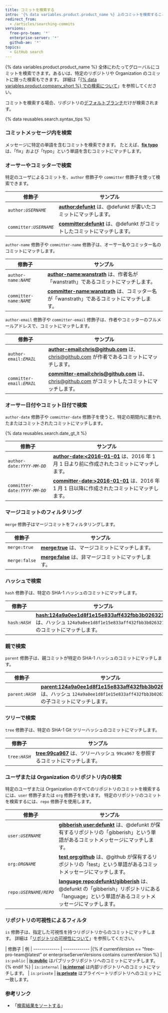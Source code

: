```yaml
---
title: コミットを検索する
intro: '{% data variables.product.product_name %} 上のコミットを検索することができます。そして、これらのコミットを検索する修飾子を組み合わせることで、検索結果を絞ることができます。'
redirect_from:
  - /articles/searching-commits
versions:
  free-pro-team: '*'
  enterprise-server: '*'
  github-ae: '*'
topics:
  - GitHub search
---
```


{% data variables.product.product_name %} 全体にわたってグローバルにコミットを検索できます。あるいは、特定のリポジトリや Organization のコミットに限った検索もできます。 詳細は「[{% data variables.product.company_short %} での検索について](/articles/about-searching-on-github)」を参照してください。

コミットを検索する場合、リポジトリの[デフォルトブランチ](/articles/about-branches)だけが検索されます。

{% data reusables.search.syntax_tips %}

### コミットメッセージ内を検索

メッセージに特定の単語を含むコミットを検索できます。 たとえば、[**fix typo**](https://github.com/search?q=fix+typo&type=Commits) は、「fix」および「typo」という単語を含むコミットにマッチします。

### オーサーやコミッターで検索

特定のユーザによるコミットを、`author` 修飾子や `committer` 修飾子を使って検索できます。

| 修飾子                       | サンプル                                                                                                                 |
| ------------------------- | -------------------------------------------------------------------------------------------------------------------- |
| <code>author:<em>USERNAME</em></code> | [**author:defunkt**](https://github.com/search?q=author%3Adefunkt&type=Commits) は、@defunkt が書いたコミットにマッチします。          |
| <code>committer:<em>USERNAME</em></code> | [**committer:defunkt**](https://github.com/search?q=committer%3Adefunkt&type=Commits) は、@defunkt がコミットしたコミットにマッチします。 |

`author-name` 修飾子や `committer-name` 修飾子は、オーサー名やコミッター名のコミットにマッチします。

| 修飾子                       | サンプル                                                                                                                                    |
| ------------------------- | --------------------------------------------------------------------------------------------------------------------------------------- |
| <code>author-name:<em>NAME</em></code> | [**author-name:wanstrath**](https://github.com/search?q=author-name%3Awanstrath&type=Commits) は、作者名が「wanstrath」であるコミットにマッチします。          |
| <code>committer-name:<em>NAME</em></code> | [**committer-name:wanstrath**](https://github.com/search?q=committer-name%3Awanstrath&type=Commits) は、コミッター名が「wanstrath」であるコミットにマッチします。 |

`author-email` 修飾子や `committer-email` 修飾子は、作者やコミッターのフルメールアドレスで、コミットにマッチします。

| 修飾子                       | サンプル                                                                                                                                                         |
| ------------------------- | ------------------------------------------------------------------------------------------------------------------------------------------------------------ |
| <code>author-email:<em>EMAIL</em></code> | [**author-email:chris@github.com**](https://github.com/search?q=author-email%3Achris%40github.com&type=Commits) は、chris@github.com が作者であるコミットにマッチします。        |
| <code>committer-email:<em>EMAIL</em></code> | [**committer-email:chris@github.com**](https://github.com/search?q=committer-email%3Achris%40github.com&type=Commits) は、chris@github.com がコミットしたコミットにマッチします。 |

### オーサー日付やコミット日付で検索

`author-date` 修飾子や `committer-date` 修飾子を使うと、特定の期間内に書かれたまたはコミットされたコミットにマッチします。

{% data reusables.search.date_gt_lt %}

| 修飾子                       | サンプル                                                                                                                                                  |
| ------------------------- | ----------------------------------------------------------------------------------------------------------------------------------------------------- |
| <code>author-date:<em>YYYY-MM-DD</em></code> | [**author-date:&lt;2016-01-01**](https://github.com/search?q=author-date%3A<2016-01-01&type=Commits) は、2016 年 1 月 1 日より前に作成されたコミットにマッチします。      |
| <code>committer-date:<em>YYYY-MM-DD</em></code> | [**committer-date:&gt;2016-01-01**](https://github.com/search?q=committer-date%3A>2016-01-01&type=Commits) は、2016 年 1 月 1 日以降に作成されたコミットにマッチします。 |

### マージコミットのフィルタリング

`merge` 修飾子はマージコミットをフィルタリングします。

| 修飾子           | サンプル                                                                                         |
| ------------- | -------------------------------------------------------------------------------------------- |
| `merge:true`  | [**merge:true**](https://github.com/search?q=merge%3Atrue&type=Commits) は、マージコミットにマッチします。    |
| `merge:false` | [**merge:false**](https://github.com/search?q=merge%3Afalse&type=Commits) は、非マージコミットにマッチします。 |

### ハッシュで検索

`hash` 修飾子は、特定の SHA-1 ハッシュのコミットにマッチします。

| 修飾子                       | サンプル                                                                                                                                                                                                                           |
| ------------------------- | ------------------------------------------------------------------------------------------------------------------------------------------------------------------------------------------------------------------------------ |
| <code>hash:<em>HASH</em></code> | [**hash:124a9a0ee1d8f1e15e833aff432fbb3b02632105**](https://github.com/github/gitignore/search?q=hash%3A124a9a0ee1d8f1e15e833aff432fbb3b02632105&type=Commits) は、ハッシュ `124a9a0ee1d8f1e15e833aff432fbb3b02632105` のコミットにマッチします。 |

### 親で検索

`parent` 修飾子は、親コミットが特定の SHA-1 ハッシュのコミットにマッチします。

| 修飾子                       | サンプル                                                                                                                                                                                                                                               |
| ------------------------- | -------------------------------------------------------------------------------------------------------------------------------------------------------------------------------------------------------------------------------------------------- |
| <code>parent:<em>HASH</em></code> | [**parent:124a9a0ee1d8f1e15e833aff432fbb3b02632105**](https://github.com/github/gitignore/search?q=parent%3A124a9a0ee1d8f1e15e833aff432fbb3b02632105&type=Commits&utf8=%E2%9C%93) は、ハッシュ `124a9a0ee1d8f1e15e833aff432fbb3b02632105` の子コミットにマッチします。 |

### ツリーで検索

`tree` 修飾子は、特定の SHA-1 Git ツリーハッシュのコミットにマッチします。

| 修飾子                        | サンプル                                                                                                                               |
| -------------------------- | ---------------------------------------------------------------------------------------------------------------------------------- |
| <code>tree:<em>HASH</em></code> | [**tree:99ca967**](https://github.com/github/gitignore/search?q=tree%3A99ca967&type=Commits) は、ツリーハッシュ `99ca967` を参照するコミットにマッチします。 |

### ユーザまたは Organization のリポジトリ内の検索

特定のユーザまたは Organization のすべてのリポジトリのコミットを検索するには、`user` 修飾子または `org` 修飾子を使います。 特定のリポジトリのコミットを検索するには、`repo` 修飾子を使用します。

| 修飾子                        | サンプル                                                                                                                                                                                                  |
| -------------------------- | ----------------------------------------------------------------------------------------------------------------------------------------------------------------------------------------------------- |
| <code>user:<em>USERNAME</em></code> | [**gibberish user:defunkt**](https://github.com/search?q=gibberish+user%3Adefunkt&type=Commits&utf8=%E2%9C%93) は、@defunkt が保有するリポジトリの「gibberish」という単語があるコミットメッセージにマッチします。                             |
| <code>org:<em>ORGNAME</em></code> | [**test org:github**](https://github.com/search?utf8=%E2%9C%93&q=test+org%3Agithub&type=Commits) は、@github が保有するリポジトリの「test」という単語があるコミットメッセージにマッチします。                                                 |
| <code>repo:<em>USERNAME/REPO</em></code> | [**language repo:defunkt/gibberish**](https://github.com/search?utf8=%E2%9C%93&q=language+repo%3Adefunkt%2Fgibberish&type=Commits) は、@defunkt の「gibberish」リポジトリにある「language」という単語があるコミットメッセージにマッチします。 |

### リポジトリの可視性によるフィルタ

`is` 修飾子は、指定した可視性を持つリポジトリからのコミットにマッチします。 詳細は「[リポジトリの可視性について](/github/creating-cloning-and-archiving-repositories/about-repository-visibility)」を参照してください。

| 修飾子  | 例 | ------------- | ------------- |{% if currentVersion == "free-pro-team@latest" or enterpriseServerVersions contains currentVersion %} | `is:public` | [**is:public**](https://github.com/search?q=is%3Apublic&type=Commits) はパブリックリポジトリへのコミットにマッチします。{% endif %} | `is:internal` | [**is:internal**](https://github.com/search?q=is%3Ainternal&type=Commits) は内部リポジトリへのコミットにマッチします。 | `is:private` | [**is:private**](https://github.com/search?q=is%3Aprivate&type=Commits) はプライベートリポジトリへのコミットに一致します。

### 参考リンク

- 「[検索結果をソートする](/articles/sorting-search-results/)」
